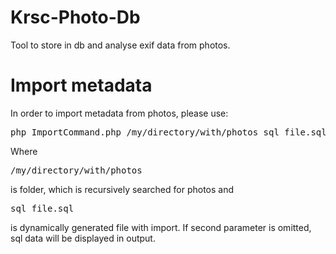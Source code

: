 Krsc-Photo-Db
===========
Tool to store in db and analyse exif data from photos.

Import metadata
===========
In order to import metadata from photos, please use:
<pre>
php ImportCommand.php /my/directory/with/photos sql_file.sql
</pre>
Where <pre>/my/directory/with/photos</pre> is folder, which is recursively searched for photos and <pre>sql_file.sql</pre> is dynamically generated file with import. If second parameter is omitted, sql data will be displayed in output.
